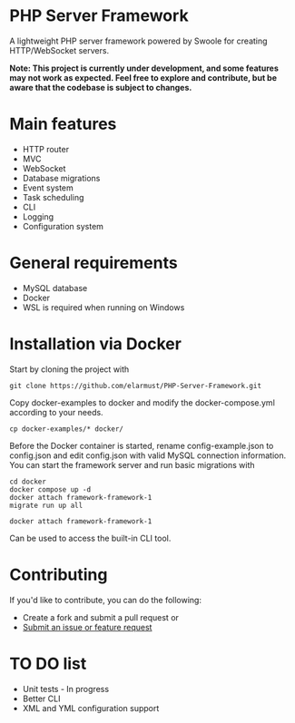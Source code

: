 # PHP Server Framework
A lightweight PHP server framework powered by Swoole for creating HTTP/WebSocket servers.

**Note: This project is currently under development, and some features may not work as expected.
Feel free to explore and contribute, but be aware that the codebase is subject to changes.**

# Main features
+ HTTP router
+ MVC
+ WebSocket
+ Database migrations
+ Event system
+ Task scheduling
+ CLI
+ Logging
+ Configuration system

# General requirements
+ MySQL database
+ Docker
+ WSL is required when running on Windows

# Installation via Docker

Start by cloning the project with

```
git clone https://github.com/elarmust/PHP-Server-Framework.git
```

Copy docker-examples to docker and modify the docker-compose.yml according to your needs.
```
cp docker-examples/* docker/
```

Before the Docker container is started, rename config-example.json to config.json and edit config.json with valid MySQL connection information.
You can start the framework server and run basic migrations with

```
cd docker
docker compose up -d
docker attach framework-framework-1
migrate run up all
```

```
docker attach framework-framework-1
```
Can be used to access the built-in CLI tool.

# Contributing
If you'd like to contribute, you can do the following:

+ Create a fork and submit a pull request or
+ [Submit an issue or feature request](https://github.com/elarike12/PHP_Framework/issues)

# TO DO list
+ Unit tests - In progress
+ Better CLI
+ XML and YML configuration support
